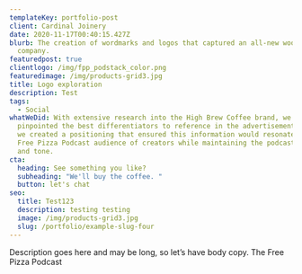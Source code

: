 ```yaml
---
templateKey: portfolio-post
client: Cardinal Joinery
date: 2020-11-17T00:40:15.427Z
blurb: The creation of wordmarks and logos that captured an all-new woodworking
  company.
featuredpost: true
clientlogo: /img/fpp_podstack_color.png
featuredimage: /img/products-grid3.jpg
title: Logo exploration
description: Test
tags:
  - Social
whatWeDid: With extensive research into the High Brew Coffee brand, we first
  pinpointed the best differentiators to reference in the advertisement. Then,
  we created a positioning that ensured this information would resonate with the
  Free Pizza Podcast audience of creators while maintaining the podcast’s voice
  and tone.
cta:
  heading: See something you like?
  subheading: "We'll buy the coffee. "
  button: let's chat
seo:
  title: Test123
  description: testing testing
  image: /img/products-grid3.jpg
  slug: /portfolio/example-slug-four
---
```


Description goes here and may be long, so let’s have body copy. The Free Pizza Podcast
